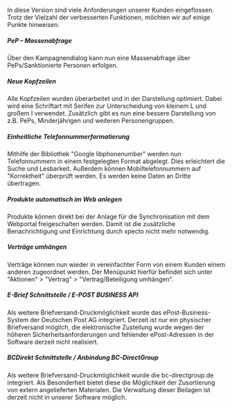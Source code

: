 In diese Version sind viele Anforderungen unserer Kunden eingeflossen.
Trotz der Vielzahl der verbesserten Funktionen, möchten wir auf einige Punkte hinweisen:

##### PeP – Massenabfrage

Über den Kampagnendialog kann nun eine Massenabfrage über PePs/Sanktionierte Personen erfolgen.

##### Neue Kopfzeilen

Alle Kopfzeilen wurden überarbeitet und in der Darstellung optimiert.
Dabei wird eine Schriftart mit Serifen zur Unterscheidung von kleinem L und großem I verwendet.
Zusätzlich gibt es nun eine bessere Darstellung von z.B. PePs, Minderjährigen und weiteren Personengruppen.

##### Einheitliche Telefonnummerformatierung 

Mithilfe der Bibliothek "Google libphonenumber" werden nun Telefonnummern in einem festgelegten Format abgelegt.
Dies erleichtert die Suche und Lesbarkeit. Außerdem können Mobiltelefonnummern auf "Korrektheit" überprüft werden. 
Es werden keine Daten an Dritte übertragen.

##### Produkte automatisch im Web anlegen
Produkte können direkt bei der Anlage für die Synchronisation mit dem Webportal freigeschalten werden. Damit ist die zusätzliche Benachrichtigung und Einrichtung durch xpecto nicht mehr notwendig.

##### Verträge umhängen
Verträge können nun wieder in vereinfachter Form von einem Kunden einem anderen zugeordnet werden.
Der Menüpunkt hierfür befindet sich unter "Aktionen" > "Vertrag" > "Vertrag/Beteiligung umhängen“.

##### E-Brief Schnittstelle / E-POST BUSINESS API
Als weitere Briefversand-Druckmöglichkeit wurde das ePost-Business-System der Deutschen Post AG integriert. Derzeit ist nur ein physischer Briefversand möglich, die elektronische Zustellung wurde wegen der höheren Sicherheitsanforderungen und fehlender ePost-Adressen in der Software derzeit nicht realisiert.

##### BCDirekt Schnittstelle / Anbindung BC-DirectGroup 
Als weitere Briefversand-Druckmöglichkeit wurde die bc-directgroup.de integriert. Als Besonderheit bietet diese die Möglichkeit der Zusortierung von extern angelieferten Materialen. Die Verwaltung dieser Beilagen ist derzeit nicht in unserer Software möglich.

